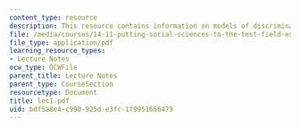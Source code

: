 ```yaml
---
content_type: resource
description: This resource contains information on models of discrimination.
file: /media/courses/14-11-putting-social-sciences-to-the-test-field-experiments-in-economics-spring-2006/bdf5a8e4c990925de3fc1f9951656479_lec1.pdf
file_type: application/pdf
learning_resource_types:
- Lecture Notes
ocw_type: OCWFile
parent_title: Lecture Notes
parent_type: CourseSection
resourcetype: Document
title: lec1.pdf
uid: bdf5a8e4-c990-925d-e3fc-1f9951656479
---
```

